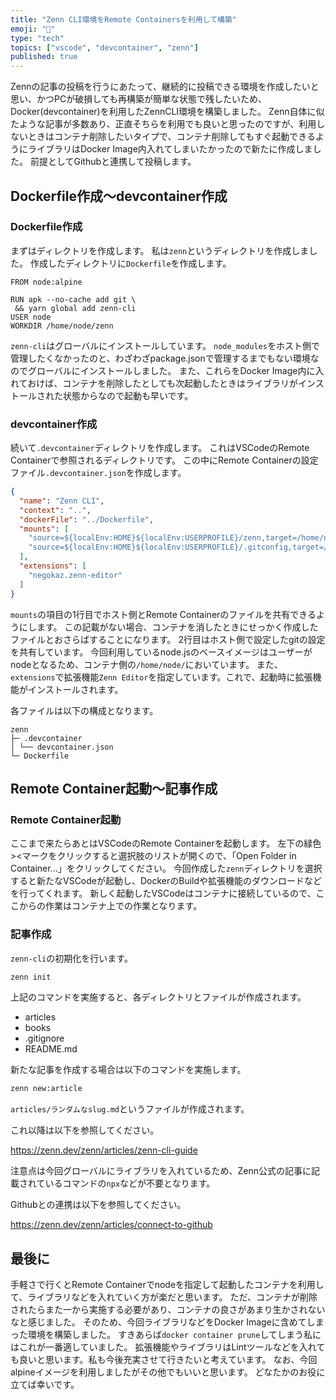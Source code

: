 ```yaml
---
title: "Zenn CLI環境をRemote Containersを利用して構築"
emoji: "🐥"
type: "tech"
topics: ["vscode", "devcontainer", "zenn"]
published: true
---
```


Zennの記事の投稿を行うにあたって、継続的に投稿できる環境を作成したいと思い、かつPCが破損しても再構築が簡単な状態で残したいため、Docker(devcontainer)を利用したZennCLI環境を構築しました。
Zenn自体に似たような記事が多数あり、正直そちらを利用でも良いと思ったのですが、利用しないときはコンテナ削除したいタイプで、コンテナ削除してもすぐ起動できるようにライブラリはDocker Image内入れてしまいたかったので新たに作成しました。
前提としてGithubと連携して投稿します。

## Dockerfile作成〜devcontainer作成

### Dockerfile作成

まずはディレクトリを作成します。
私は`zenn`というディレクトリを作成しました。
作成したディレクトリに`Dockerfile`を作成します。
```docker:Dockerfile
FROM node:alpine

RUN apk --no-cache add git \
 && yarn global add zenn-cli
USER node
WORKDIR /home/node/zenn
```

`zenn-cli`はグローバルにインストールしています。
`node_modules`をホスト側で管理したくなかったのと、わざわざpackage.jsonで管理するまでもない環境なのでグローバルにインストールしました。
また、これらをDocker Image内に入れておけば、コンテナを削除したとしても次起動したときはライブラリがインストールされた状態からなので起動も早いです。

### devcontainer作成

続いて`.devcontainer`ディレクトリを作成します。
これはVSCodeのRemote Containerで参照されるディレクトリです。
この中にRemote Containerの設定ファイル`.devcontainer.json`を作成します。

```json:.devcontainer.json
{
  "name": "Zenn CLI",
  "context": "..",
  "dockerFile": "../Dockerfile",
  "mounts": [ 
    "source=${localEnv:HOME}${localEnv:USERPROFILE}/zenn,target=/home/node/zenn,type=bind",
    "source=${localEnv:HOME}${localEnv:USERPROFILE}/.gitconfig,target=/home/node/.gitconfig,type=bind"
  ],
  "extensions": [
    "negokaz.zenn-editor"
  ]
}
```

`mounts`の項目の1行目でホスト側とRemote Containerのファイルを共有できるようにします。
この記載がない場合、コンテナを消したときにせっかく作成したファイルとおさらばすることになります。
2行目はホスト側で設定したgitの設定を共有しています。
今回利用しているnode.jsのベースイメージはユーザーがnodeとなるため、コンテナ側の`/home/node/`においています。
また、`extensions`で拡張機能`Zenn Editor`を指定しています。これで、起動時に拡張機能がインストールされます。

各ファイルは以下の構成となります。

```
zenn
├─ .devcontainer
│ └── devcontainer.json
└─ Dockerfile
```

## Remote Container起動〜記事作成

### Remote Container起動

ここまで来たらあとはVSCodeのRemote Containerを起動します。
左下の緑色><マークをクリックすると選択肢のリストが開くので、「Open Folder in Container...」をクリックしてください。
今回作成した`zenn`ディレクトリを選択すると新たなVSCodeが起動し、DockerのBuildや拡張機能のダウンロードなどを行ってくれます。
新しく起動したVSCodeはコンテナに接続しているので、ここからの作業はコンテナ上での作業となります。

### 記事作成

`zenn-cli`の初期化を行います。

```sh
zenn init
```

上記のコマンドを実施すると、各ディレクトリとファイルが作成されます。

- articles
- books
- .gitignore
- README.md

新たな記事を作成する場合は以下のコマンドを実施します。

```sh
zenn new:article
```

`articles/ランダムなslug.md`というファイルが作成されます。

これ以降は以下を参照してください。

https://zenn.dev/zenn/articles/zenn-cli-guide

注意点は今回グローバルにライブラリを入れているため、Zenn公式の記事に記載されているコマンドの`npx`などが不要となります。

Githubとの連携は以下を参照してください。

https://zenn.dev/zenn/articles/connect-to-github

## 最後に

手軽さで行くとRemote Containerでnodeを指定して起動したコンテナを利用して、ライブラリなどを入れていく方が楽だと思います。
ただ、コンテナが削除されたらまた一から実施する必要があり、コンテナの良さがあまり生かされないなと感じました。
そのため、今回ライブラリなどをDocker Imageに含めてしまった環境を構築しました。
すきあらば`docker container prune`してしまう私にはこれが一番適していました。
拡張機能やライブラリはLintツールなどを入れても良いと思います。私も今後充実させて行きたいと考えています。
なお、今回alpineイメージを利用しましたがその他でもいいと思います。
どなたかのお役に立てば幸いです。
